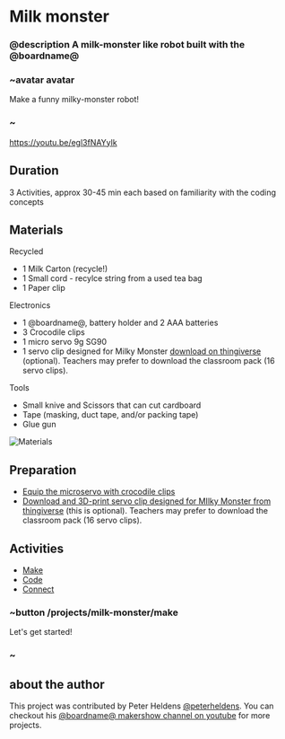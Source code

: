 
# Milk monster

### @description A milk-monster like robot built with the @boardname@

### ~avatar avatar

Make a funny milky-monster robot!

### ~

https://youtu.be/egl3fNAYylk

## Duration

3 Activities, approx 30-45 min each based on familiarity with the coding concepts

## Materials

Recycled
* 1 Milk Carton (recycle!)
* 1 Small cord - recylce string from a used tea bag 
* 1 Paper clip

Electronics
* 1 @boardname@, battery holder and 2 AAA batteries
* 3 Crocodile clips
* 1 micro servo 9g SG90
* 1 servo clip designed for Milky Monster [download on thingiverse](http://www.thingiverse.com/thing:2185971) (optional). Teachers may prefer to download the classroom pack (16 servo clips).

Tools
* Small knive and  Scissors that can cut cardboard
* Tape (masking, duct tape, and/or packing tape)
* Glue gun

![Materials](/static/mb/projects/milk-monster/materials.jpg)

## Preparation

* [Equip the microservo with crocodile clips](/device/servo)
* [Download and 3D-print servo clip designed for MIlky Monster from thingiverse](http://www.thingiverse.com/thing:2185971) (this is optional). Teachers may prefer to download the classroom pack (16 servo clips).

## Activities

* [Make](/projects/milk-monster/make)  
* [Code](/projects/milk-monster/code)  
* [Connect](/projects/milk-monster/connect)  

### ~button /projects/milk-monster/make

Let's get started!

### ~

## about the author
This project was contributed by Peter Heldens [@peterheldens](https://twitter.com/peterheldens). You can checkout his [@boardname@ makershow channel on youtube](http://aka.ms/microbit-makershow) for more projects.
